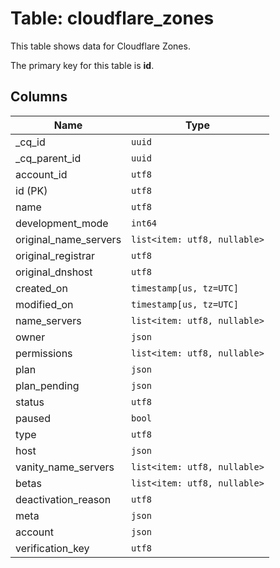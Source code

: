 # Table: cloudflare_zones

This table shows data for Cloudflare Zones.

The primary key for this table is **id**.

## Columns

| Name          | Type          |
| ------------- | ------------- |
|_cq_id|`uuid`|
|_cq_parent_id|`uuid`|
|account_id|`utf8`|
|id (PK)|`utf8`|
|name|`utf8`|
|development_mode|`int64`|
|original_name_servers|`list<item: utf8, nullable>`|
|original_registrar|`utf8`|
|original_dnshost|`utf8`|
|created_on|`timestamp[us, tz=UTC]`|
|modified_on|`timestamp[us, tz=UTC]`|
|name_servers|`list<item: utf8, nullable>`|
|owner|`json`|
|permissions|`list<item: utf8, nullable>`|
|plan|`json`|
|plan_pending|`json`|
|status|`utf8`|
|paused|`bool`|
|type|`utf8`|
|host|`json`|
|vanity_name_servers|`list<item: utf8, nullable>`|
|betas|`list<item: utf8, nullable>`|
|deactivation_reason|`utf8`|
|meta|`json`|
|account|`json`|
|verification_key|`utf8`|